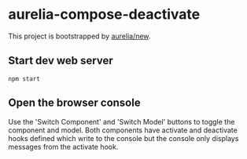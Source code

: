 # aurelia-compose-deactivate

This project is bootstrapped by [aurelia/new](https://github.com/aurelia/new).

## Start dev web server

    npm start

## Open the browser console

Use the 'Switch Component' and 'Switch Model' buttons to toggle the component and model.  Both components have activate and deactivate hooks defined which write to the console but the console only displays messages from the activate hook.
